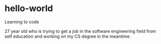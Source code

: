 # hello-world
Learning to code

27 year old who is trying to get a job in the software engineering field from self education and working on my CS degree in the meantime. 

